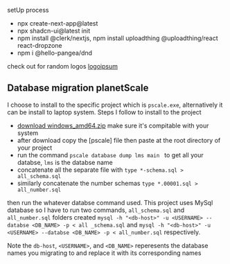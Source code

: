 setUp process

- npx create-next-app@latest
- npx shadcn-ui@latest init
- npm install @clerk/nextjs, npm install uploadthing @uploadthing/react react-dropzone
- npm i @hello-pangea/dnd

check out for random logos [logoipsum](https://logoipsum.com/)

## Database migration planetScale

I choose to install to the specific project which is `pscale.exe`, alternatively it can be install to laptop system. Steps I follow to install to the project

- [download windows_amd64.zip](https://github.com/planetscale/cli/releases/tag/v0.186.0) make sure it's compitable with your system
- after download copy the [pscale] file then paste at the root directory of your project
- run the command `pscale database dump lms main ` to get all your databse, `lms` is the databse name
- concatenate all the separate file with `type *-schema.sql > all_schema.sql `
- similarly concatenate the number schemas `type *.00001.sql > all_number.sql`

then run the whatever databse command used. This project uses MySql database so I have to run two commands, `all_schema.sql` and `all_number.sql` folders created
`mysql -h "<db-host>" -u <USERNAME> --databse <DB_NAME> -p < all _schema.sql` and `mysql -h "<db-host>" -u <USERNAME> --databse <DB_NAME> -p < all_number.sql` respectively.

Note the `db-host`, `<USERNAME>`, and `<DB_NAME>` reperesents the database names you migrating to and replace it with its corresponding names

<!-- This is a [Next.js](https://nextjs.org/) project bootstrapped with [`create-next-app`](https://github.com/vercel/next.js/tree/canary/packages/create-next-app).

## Getting Started

First, run the development server:

```bash
npm run dev
# or
yarn dev
# or
pnpm dev
# or
bun dev
```

Open [http://localhost:3000](http://localhost:3000) with your browser to see the result.

You can start editing the page by modifying `app/page.tsx`. The page auto-updates as you edit the file.

This project uses [`next/font`](https://nextjs.org/docs/basic-features/font-optimization) to automatically optimize and load Inter, a custom Google Font.

## Learn More

To learn more about Next.js, take a look at the following resources:

- [Next.js Documentation](https://nextjs.org/docs) - learn about Next.js features and API.
- [Learn Next.js](https://nextjs.org/learn) - an interactive Next.js tutorial.

You can check out [the Next.js GitHub repository](https://github.com/vercel/next.js/) - your feedback and contributions are welcome!

## Deploy on Vercel

The easiest way to deploy your Next.js app is to use the [Vercel Platform](https://vercel.com/new?utm_medium=default-template&filter=next.js&utm_source=create-next-app&utm_campaign=create-next-app-readme) from the creators of Next.js.

Check out our [Next.js deployment documentation](https://nextjs.org/docs/deployment) for more details. -->
